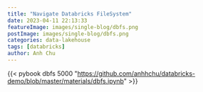 ```yaml
---
title: "Navigate Databricks FileSystem"
date: 2023-04-11 22:13:33
featureImage: images/single-blog/dbfs.png
postImage: images/single-blog/dbfs.png
categories: data-lakehouse
tags: [databricks]
author: Anh Chu
---
```


{{< pybook dbfs 5000 "https://github.com/anhhchu/databricks-demo/blob/master/materials/dbfs.ipynb" >}}